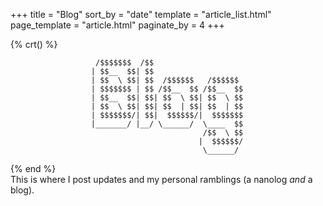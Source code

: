 +++
title = "Blog"
sort_by = "date"
template = "article_list.html"
page_template = "article.html"
paginate_by = 4
+++

{% crt() %}
```
                   /$$$$$$$  /$$                    
                  | $$__  $$| $$                    
                  | $$  \ $$| $$  /$$$$$$   /$$$$$$ 
                  | $$$$$$$ | $$ /$$__  $$ /$$__  $$
                  | $$__  $$| $$| $$  \ $$| $$  \ $$
                  | $$  \ $$| $$| $$  | $$| $$  | $$
                  | $$$$$$$/| $$|  $$$$$$/|  $$$$$$$
                  |_______/ |__/ \______/  \____  $$
                                           /$$  \ $$
                                          |  $$$$$$/
                                           \______/
```
{% end %}
<br>
This is where I post updates and my personal ramblings (a nanolog *and* a blog).